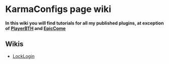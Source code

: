 # KarmaConfigs page wiki

**In this wiki you will find tutorials for all my published plugins, at exception of [PlayerBTH](https://www.spigotmc.org/resources/playerbirthday.73424/) and [EpicCome](https://www.spigotmc.org/resources/epiccome.71328/)**

## Wikis
* [LockLogin](https://github.com/KarmaConfigs/page/wiki/LockLogin)